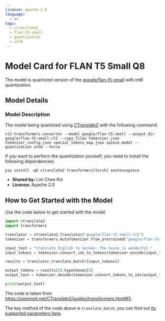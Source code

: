 ```yaml
---
license: apache-2.0
language:
  - en
tags:
  - ctranslate2
  - flan-t5-small
  - quantization
  - int8
---
```


# Model Card for FLAN T5 Small Q8

The model is quantized version of the [google/flan-t5-small](https://huggingface.co/google/flan-t5-small) with int8 quantization.

## Model Details

### Model Description

The model being quantized using [CTranslate2](https://opennmt.net/CTranslate2/) with the following command:

```
ct2-transformers-converter --model google/flan-t5-small --output_dir google/flan-t5-small-ct2 --copy_files tokenizer.json tokenizer_config.json special_tokens_map.json spiece.model --quantization int8 --force
```

If you want to perform the quantization yourself, you need to install the following dependencies:

```
pip install -qU ctranslate2 transformers[torch] sentencepiece
```

- **Shared by:** Lim Chee Kin
- **License:** Apache 2.0

## How to Get Started with the Model

Use the code below to get started with the model.

```python
import ctranslate2
import transformers

translator = ctranslate2.Translator("google/flan-t5-small-ct2")
tokenizer = transformers.AutoTokenizer.from_pretrained("google/flan-t5-small-ct2")

input_text = "translate English to German: The house is wonderful."
input_tokens = tokenizer.convert_ids_to_tokens(tokenizer.encode(input_text))

results = translator.translate_batch([input_tokens])

output_tokens = results[0].hypotheses[0]
output_text = tokenizer.decode(tokenizer.convert_tokens_to_ids(output_tokens))

print(output_text)
```

The code is taken from https://opennmt.net/CTranslate2/guides/transformers.html#t5.

The key method of the code above is `translate_batch`, you can find out [its supported parameters here](https://opennmt.net/CTranslate2/python/ctranslate2.Translator.html#ctranslate2.Translator.translate_batch).
